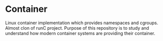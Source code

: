 # Container

Linux container implementation which provides namespaces and cgroups. 
Almost clon of runC project. Purpose of this repository is to study and understand
how modern container systems are providing their container. 
